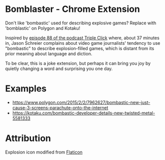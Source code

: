 # Bomblaster - Chrome Extension

Don't like 'bombastic' used for describing explosive games? Replace with 'bomblastic' on Polygon and Kotaku!

Inspired by [episode 88 of the podcast Triple Click](https://maximumfun.org/episodes/triple-click/will-ready-player-one-ever-be-real/) where, about 37 minutes in, Jason Schreier complains about video game journalists' tendency to use "bombastic" to describe explosion-filled games, which is distant from its prior meaning about language and diction.

To be clear, this is a joke extension, but perhaps it can bring you joy by quietly changing a word and surprising you one day.

# Examples

* https://www.polygon.com/2015/2/2/7962627/bombastic-new-just-cause-3-screens-parachute-onto-the-internet
* https://kotaku.com/bombastic-developer-details-new-twisted-metal-5581333

# Attribution

Explosion icon modified from [Flaticon](https://www.flaticon.com/free-icon/explosion_616666?term=explod&related_id=616666)
